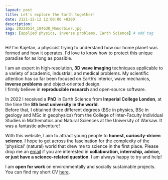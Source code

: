 ```yaml
---
layout: post
title: Let's explore the Earth together!
date: 2121-12-12 12:00:00 +0200
description: 
img: 20220514_104630_Manorbier.jpg
tags: [applied physics, inverse problems, Earth Science] # add tag
---
```

Hi! I'm Kajetan, a physicist trying to understand how our home planet
was formed and how it operates. I'd love to know how to protect this unique paradise for as long as possible. 

I am an expert in high‑resolution, **3D wave imaging** techniques applicable to a variety of academic, industrial, and medical problems. 
My scientific attention has so far been focused on Earth’s interior, wave mechanics, **inverse problems** and object‑oriented design.    
I firmly believe in **reproducible research** and open‑source software. 

In 2022 I received a **PhD** in Earth Science from **Imperial College London**, at the time the **8th best university in the world**.  
Before that, I obtained three different degrees (BSc in physics, BSc in geology and MSc in geophysics) from the College of Inter-Faculty Individual Studies in Mathematics and Natural Sciences at the University of Warsaw. It was a fantastic adventure!

With this website, I aim to attract young people to **honest, curiosity-driven science**. I hope to get across
the fascination for the complexity of the 'physical' (natural) world that drew me to science in the first place.
Please drop me an [email](mailto:k.chrapkiewicz17@imperial.ac.uk) if you are interested in 
**collaboration, internship, advice, or just have a science-related question**. I am always happy to try and help!


I am **open for work** on environmentally and socially sustainable projects.
You can find my short CV [here](https://github.com/kmch/my-CV-single-page/blob/main/CV_KCH_1page.pdf).
